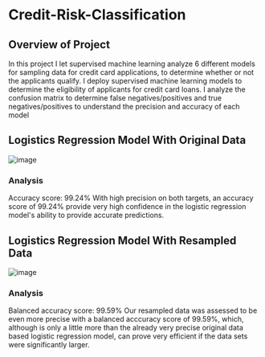 # Credit-Risk-Classification

## Overview of Project
In this project I let supervised machine learning analyze 6 different models for sampling data for credit card applications, to determine whether or not the applicants qualify. I deploy supervised machine learning models to determine the eligibility of applicants for credit card loans. I analyze the confusion matrix to determine false negatives/positives and true negatives/positives to understand the precision and accuracy of each model

## Logistics Regression Model With Original Data
![image](https://github.com/ArsamIj/Credit-Risk-Classification/assets/119286287/df263c6e-ebd0-450a-8179-2bdfef6ef02a)

### Analysis
Accuracy score: 99.24%
With high precision on both targets, an accuracy score of 99.24% provide very high confidence in the logistic regression model's ability to provide accurate predictions.

## Logistics Regression Model With Resampled Data
![image](https://github.com/ArsamIj/Credit-Risk-Classification/assets/119286287/5e356480-6488-4757-90a6-0d4ad6d0bddf)

### Analysis
Balanced accuracy score: 99.59%
Our resampled data was assessed to be even more precise with a balanced acccuracy score of 99.59%, which, although is only a little more than the already very precise original data based logistic regression model, can prove very efficient if the data sets were significantly larger. 
